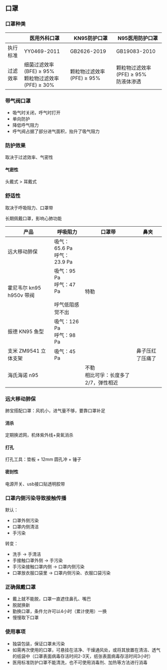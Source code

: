 ## 口罩

### 口罩种类

| | 医用外科口罩 | KN95防护口罩 | N95医用防护口罩 |
| --- | --- | --- | --- |
| 执行标准 | YY0469-2011 | GB2626-2019 | GB19083-2010 |
| 过滤效率 | 细菌过滤效率(BFE) ≥ 95%<br>颗粒物过滤效率(PFE) ≥ 30% | 颗粒物过滤效率(PFE) ≥ 95% | 颗粒物过滤效率(PFE) ≥ 95%<br>防液体渗透 |

### 带气阀口罩

- 吸气时关闭，呼气时打开
- 单向防护
- 降低呼气阻力
- 呼气阀占据了部分进气面积，抬升了吸气阻力

### 防护效果

取决于过滤效率、气密性

#### 气密性

头戴式 > 耳戴式

### 舒适性

取决于呼吸阻力、口罩带

长期佩戴口罩，影响心肺功能

| 产品 | 呼吸阻力 | 口罩带 | 鼻夹 |
| --- | --- | --- | --- |
| 远大移动肺保 | 吸气：65.6 Pa<br>呼气：23.9 Pa | | |
| 霍尼韦尔 kn95 h950v 带阀 | 吸气：95 Pa<br>呼气：47 Pa<br><br>呼气低阻感觉不出 | 特勒 | | |
| 振德 KN95 鱼型 | 吸气：126 Pa<br>呼气：98 Pa | | |
| 支米 ZM9541 立体支架 | 吸气：45 Pa | | 鼻子压红了压痛了 |
| 海氏海诺 n95 | | 不勒<br>相比可孚：长度多了2/7，弹性相近 | |

### 远大移动肺保

肺宝搭配口罩：风机小，进气量不够，要靠口罩补足

#### 消杀

定期换滤网，机体紫外线+臭氧消杀

#### 打孔

打孔工具：垫板 + 12mm 圆孔冲 + 锤子

#### 密封性

电源开关、usb接口贴透明胶带

### 口罩内侧污染导致接触传播

默认：

- 口罩外侧污染
- 口罩内侧清洁
- 手污染

转变：

- 洗手 → 手清洁
- 手接触口罩外侧 → 手污染
- 手污染接触口罩内侧 → 口罩内侧污染
- 口罩放衣服口袋里 → 口罩内侧污染、衣服口袋污染

### 正确佩戴口罩

- 戴上就不能脱，口罩一直遮住鼻孔、嘴巴
- 脱就换新
- 勤换口罩，条件允许可以4小时（累计使用）一换
- 慢慢取下口罩

### 使用事项

- 独袋包装，保证口罩未污染
- 如需再次使用的口罩，可悬挂在洁净、干燥通风处，或将其放置在清洁、透气的纸袋中（口罩表面病毒存活时间2-3天，纸张表面病毒存活时间3小时）
- 医用标准防护口罩不能清洗，也不可使用消毒剂、加热等方法进行消毒
